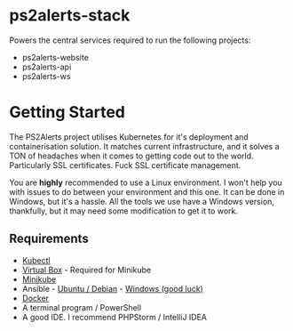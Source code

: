 # ps2alerts-stack
Powers the central services required to run the following projects:
 
* ps2alerts-website 
* ps2alerts-api
* ps2alerts-ws

# Getting Started

The PS2Alerts project utilises Kubernetes for it's deployment and containerisation solution. It matches current infrastructure, and it solves a TON of headaches when it comes to getting code out to the world. Particularly SSL certificates. Fuck SSL certificate management.

You are **highly** recommended to use a Linux environment. I won't help you with issues to do between your environment and this one. It can be done in Windows, but it's a hassle. All the tools we use have a Windows version, thankfully, but it may need some modification to get it to work.

## Requirements

* [Kubectl](https://kubernetes.io/docs/tasks/tools/install-kubectl/)
* [Virtual Box](https://www.virtualbox.org/wiki/Downloads) - Required for Minikube
* [Minikube](https://kubernetes.io/docs/tasks/tools/install-minikube)
* Ansible - [Ubuntu / Debian](https://docs.ansible.com/ansible/latest/installation_guide/intro_installation.html#installing-ansible-on-ubuntu) - [Windows (good luck)](https://geekflare.com/ansible-installation-windows/) 
* [Docker](https://docs.docker.com/get-docker)
* A terminal program / PowerShell
* A good IDE. I recommend PHPStorm / IntelliJ IDEA